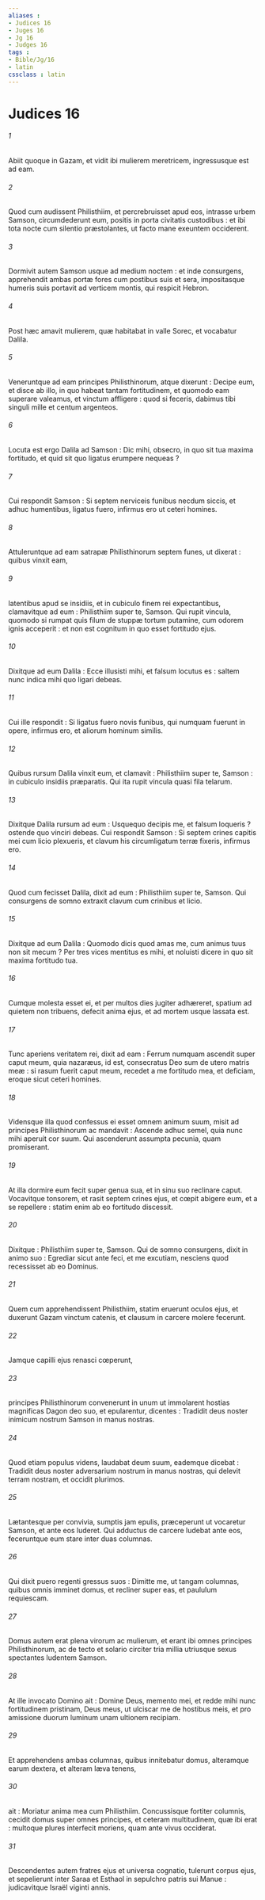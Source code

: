 ```yaml
---
aliases : 
- Judices 16
- Juges 16
- Jg 16
- Judges 16
tags : 
- Bible/Jg/16
- latin
cssclass : latin
---
```


# Judices 16

###### 1
Abiit quoque in Gazam, et vidit ibi mulierem meretricem, ingressusque est ad eam.
###### 2
Quod cum audissent Philisthiim, et percrebruisset apud eos, intrasse urbem Samson, circumdederunt eum, positis in porta civitatis custodibus : et ibi tota nocte cum silentio præstolantes, ut facto mane exeuntem occiderent.
###### 3
Dormivit autem Samson usque ad medium noctem : et inde consurgens, apprehendit ambas portæ fores cum postibus suis et sera, impositasque humeris suis portavit ad verticem montis, qui respicit Hebron.
###### 4
Post hæc amavit mulierem, quæ habitabat in valle Sorec, et vocabatur Dalila.
###### 5
Veneruntque ad eam principes Philisthinorum, atque dixerunt : Decipe eum, et disce ab illo, in quo habeat tantam fortitudinem, et quomodo eam superare valeamus, et vinctum affligere : quod si feceris, dabimus tibi singuli mille et centum argenteos.
###### 6
Locuta est ergo Dalila ad Samson : Dic mihi, obsecro, in quo sit tua maxima fortitudo, et quid sit quo ligatus erumpere nequeas ?
###### 7
Cui respondit Samson : Si septem nerviceis funibus necdum siccis, et adhuc humentibus, ligatus fuero, infirmus ero ut ceteri homines.
###### 8
Attuleruntque ad eam satrapæ Philisthinorum septem funes, ut dixerat : quibus vinxit eam,
###### 9
latentibus apud se insidiis, et in cubiculo finem rei expectantibus, clamavitque ad eum : Philisthiim super te, Samson. Qui rupit vincula, quomodo si rumpat quis filum de stuppæ tortum putamine, cum odorem ignis acceperit : et non est cognitum in quo esset fortitudo ejus.
###### 10
Dixitque ad eum Dalila : Ecce illusisti mihi, et falsum locutus es : saltem nunc indica mihi quo ligari debeas.
###### 11
Cui ille respondit : Si ligatus fuero novis funibus, qui numquam fuerunt in opere, infirmus ero, et aliorum hominum similis.
###### 12
Quibus rursum Dalila vinxit eum, et clamavit : Philisthiim super te, Samson : in cubiculo insidiis præparatis. Qui ita rupit vincula quasi fila telarum.
###### 13
Dixitque Dalila rursum ad eum : Usquequo decipis me, et falsum loqueris ? ostende quo vinciri debeas. Cui respondit Samson : Si septem crines capitis mei cum licio plexueris, et clavum his circumligatum terræ fixeris, infirmus ero.
###### 14
Quod cum fecisset Dalila, dixit ad eum : Philisthiim super te, Samson. Qui consurgens de somno extraxit clavum cum crinibus et licio.
###### 15
Dixitque ad eum Dalila : Quomodo dicis quod amas me, cum animus tuus non sit mecum ? Per tres vices mentitus es mihi, et noluisti dicere in quo sit maxima fortitudo tua.
###### 16
Cumque molesta esset ei, et per multos dies jugiter adhæreret, spatium ad quietem non tribuens, defecit anima ejus, et ad mortem usque lassata est.
###### 17
Tunc aperiens veritatem rei, dixit ad eam : Ferrum numquam ascendit super caput meum, quia nazaræus, id est, consecratus Deo sum de utero matris meæ : si rasum fuerit caput meum, recedet a me fortitudo mea, et deficiam, eroque sicut ceteri homines.
###### 18
Vidensque illa quod confessus ei esset omnem animum suum, misit ad principes Philisthinorum ac mandavit : Ascende adhuc semel, quia nunc mihi aperuit cor suum. Qui ascenderunt assumpta pecunia, quam promiserant.
###### 19
At illa dormire eum fecit super genua sua, et in sinu suo reclinare caput. Vocavitque tonsorem, et rasit septem crines ejus, et cœpit abigere eum, et a se repellere : statim enim ab eo fortitudo discessit.
###### 20
Dixitque : Philisthiim super te, Samson. Qui de somno consurgens, dixit in animo suo : Egrediar sicut ante feci, et me excutiam, nesciens quod recessisset ab eo Dominus.
###### 21
Quem cum apprehendissent Philisthiim, statim eruerunt oculos ejus, et duxerunt Gazam vinctum catenis, et clausum in carcere molere fecerunt.
###### 22
Jamque capilli ejus renasci cœperunt,
###### 23
principes Philisthinorum convenerunt in unum ut immolarent hostias magnificas Dagon deo suo, et epularentur, dicentes : Tradidit deus noster inimicum nostrum Samson in manus nostras.
###### 24
Quod etiam populus videns, laudabat deum suum, eademque dicebat : Tradidit deus noster adversarium nostrum in manus nostras, qui delevit terram nostram, et occidit plurimos.
###### 25
Lætantesque per convivia, sumptis jam epulis, præceperunt ut vocaretur Samson, et ante eos luderet. Qui adductus de carcere ludebat ante eos, feceruntque eum stare inter duas columnas.
###### 26
Qui dixit puero regenti gressus suos : Dimitte me, ut tangam columnas, quibus omnis imminet domus, et recliner super eas, et paululum requiescam.
###### 27
Domus autem erat plena virorum ac mulierum, et erant ibi omnes principes Philisthinorum, ac de tecto et solario circiter tria millia utriusque sexus spectantes ludentem Samson.
###### 28
At ille invocato Domino ait : Domine Deus, memento mei, et redde mihi nunc fortitudinem pristinam, Deus meus, ut ulciscar me de hostibus meis, et pro amissione duorum luminum unam ultionem recipiam.
###### 29
Et apprehendens ambas columnas, quibus innitebatur domus, alteramque earum dextera, et alteram læva tenens,
###### 30
ait : Moriatur anima mea cum Philisthiim. Concussisque fortiter columnis, cecidit domus super omnes principes, et ceteram multitudinem, quæ ibi erat : multoque plures interfecit moriens, quam ante vivus occiderat.
###### 31
Descendentes autem fratres ejus et universa cognatio, tulerunt corpus ejus, et sepelierunt inter Saraa et Esthaol in sepulchro patris sui Manue : judicavitque Israël viginti annis.
